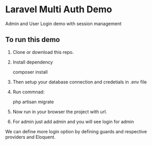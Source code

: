 # Laravel Multi Auth Demo

Admin and User Login demo with session management

## To run this demo

1. Clone or download this repo.
2. Install dependency
    
    composer install
3. Then setup your database connection and credetials in .env file
4. Run commnad:

    php artisan migrate
    
5. Now run in your browser the project with url.
6. For admin just add admin and you will see login for admin

We can define more login option by defining guards and respective providers and Eloquent.
